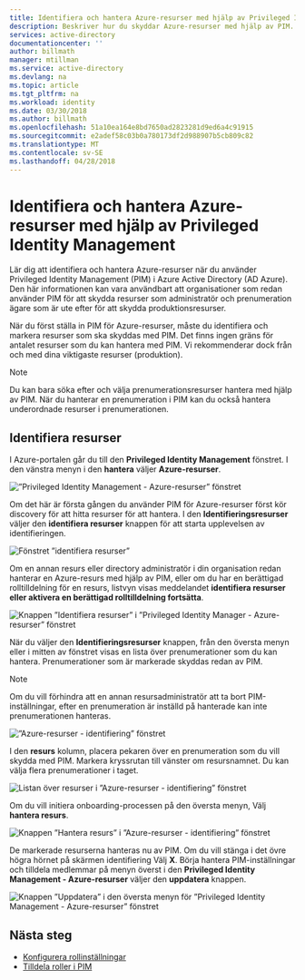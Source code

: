```yaml
---
title: Identifiera och hantera Azure-resurser med hjälp av Privileged Identity Management | Microsoft Docs
description: Beskriver hur du skyddar Azure-resurser med hjälp av PIM.
services: active-directory
documentationcenter: ''
author: billmath
manager: mtillman
ms.service: active-directory
ms.devlang: na
ms.topic: article
ms.tgt_pltfrm: na
ms.workload: identity
ms.date: 03/30/2018
ms.author: billmath
ms.openlocfilehash: 51a10ea164e8bd7650ad2823281d9ed6a4c91915
ms.sourcegitcommit: e2adef58c03b0a780173df2d988907b5cb809c82
ms.translationtype: MT
ms.contentlocale: sv-SE
ms.lasthandoff: 04/28/2018
---
```

# <a name="discover-and-manage-azure-resources-by-using-privileged-identity-management"></a>Identifiera och hantera Azure-resurser med hjälp av Privileged Identity Management

Lär dig att identifiera och hantera Azure-resurser när du använder Privileged Identity Management (PIM) i Azure Active Directory (AD Azure). Den här informationen kan vara användbart att organisationer som redan använder PIM för att skydda resurser som administratör och prenumeration ägare som är ute efter för att skydda produktionsresurser.

När du först ställa in PIM för Azure-resurser, måste du identifiera och markera resurser som ska skyddas med PIM. Det finns ingen gräns för antalet resurser som du kan hantera med PIM. Vi rekommenderar dock från och med dina viktigaste resurser (produktion).

> [!NOTE]
> Du kan bara söka efter och välja prenumerationsresurser hantera med hjälp av PIM. När du hanterar en prenumeration i PIM kan du också hantera underordnade resurser i prenumerationen.

## <a name="discover-resources"></a>Identifiera resurser

I Azure-portalen går du till den **Privileged Identity Management** fönstret. I den vänstra menyn i den **hantera** väljer **Azure-resurser**.

![”Privileged Identity Management - Azure-resurser” fönstret](media/azure-pim-resource-rbac/aadpim_manage_azure_resources.png)

Om det här är första gången du använder PIM för Azure-resurser först kör discovery för att hitta resurser för att hantera. I den **Identifieringsresurser** väljer den **identifiera resurser** knappen för att starta upplevelsen av identifieringen.

![Fönstret ”identifiera resurser”](media/azure-pim-resource-rbac/aadpim_first_run_discovery.png)

Om en annan resurs eller directory administratör i din organisation redan hanterar en Azure-resurs med hjälp av PIM, eller om du har en berättigad rolltilldelning för en resurs, listvyn visas meddelandet **identifiera resurser eller aktivera en berättigad rolltilldelning fortsätta**. 

![Knappen ”Identifiera resurser” i ”Privileged Identity Manager - Azure-resurser” fönstret](media/azure-pim-resource-rbac/aadpim_discover_eligible_not_active.png)

När du väljer den **Identifieringsresurser** knappen, från den översta menyn eller i mitten av fönstret visas en lista över prenumerationer som du kan hantera. Prenumerationer som är markerade skyddas redan av PIM.

> [!NOTE]
> Om du vill förhindra att en annan resursadministratör att ta bort PIM-inställningar, efter en prenumeration är inställd på hanterade kan inte prenumerationen hanteras.

![”Azure-resurser - identifiering” fönstret](media/azure-pim-resource-rbac/aadpim_discovery_some_selected.png)

I den **resurs** kolumn, placera pekaren över en prenumeration som du vill skydda med PIM. Markera kryssrutan till vänster om resursnamnet. Du kan välja flera prenumerationer i taget.

![Listan över resurser i ”Azure-resurser - identifiering” fönstret](media/azure-pim-resource-rbac/aadpim_discovery_all_selected.png)

Om du vill initiera onboarding-processen på den översta menyn, Välj **hantera resurs**.

![Knappen ”Hantera resurs” i ”Azure-resurser - identifiering” fönstret](media/azure-pim-resource-rbac/aadpim_discovery_click_manage.png)

De markerade resurserna hanteras nu av PIM. Om du vill stänga i det övre högra hörnet på skärmen identifiering Välj **X**. Börja hantera PIM-inställningar och tilldela medlemmar på menyn överst i den **Privileged Identity Management - Azure-resurser** väljer den **uppdatera** knappen.

![Knappen ”Uppdatera” i den översta menyn för ”Privileged Identity Management - Azure-resurser” fönstret](media/azure-pim-resource-rbac/aadpim_discovery_resources_refresh.png)

## <a name="next-steps"></a>Nästa steg

- [Konfigurera rollinställningar](pim-resource-roles-configure-role-settings.md)
- [Tilldela roller i PIM](pim-resource-roles-assign-roles.md)
